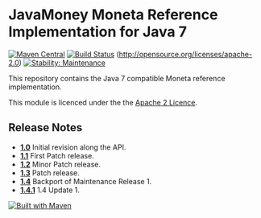 JavaMoney Moneta Reference Implementation for Java 7
====================================================
[![Maven Central](https://img.shields.io/maven-central/v/org.javamoney/moneta-bp.svg)](https://search.maven.org/#search%7Cgav%7C1%7Cg%3A%22org.javamoney%22%20AND%20a%3A%22moneta-bp%22)
[![Build Status](https://travis-ci.com/JavaMoney/jsr354-ri-bp.svg?branch=master)](https://travis-ci.com/JavaMoney/jsr354-ri-bp)
(http://opensource.org/licenses/apache-2.0)
[![Stability: Maintenance](https://masterminds.github.io/stability/maintenance.svg)](https://masterminds.github.io/stability/maintenance.html)

This repository contains the Java 7 compatible Moneta reference implementation.

This module is licenced under the the [Apache 2 Licence](https://www.apache.org/licenses/LICENSE-2.0.html).

Release Notes
-------------

* **[1.0](https://github.com/JavaMoney/jsr354-ri-bp/releases/tag/1.0)** Initial revision along the API.
* **[1.1](https://github.com/JavaMoney/jsr354-ri-bp/releases/tag/1.1)** First Patch release.
* **[1.2](https://github.com/JavaMoney/jsr354-ri-bp/releases/tag/1.2)** Minor Patch release.
* **[1.3](https://github.com/JavaMoney/jsr354-ri-bp/releases/tag/1.3)** Patch release.
* **[1.4](https://github.com/JavaMoney/jsr354-ri-bp/releases/tag/1.4)** Backport of Maintenance Release 1.
* **[1.4.1](https://github.com/JavaMoney/jsr354-ri-bp/releases/tag/1.4.1)** 1.4 Update 1.

[![Built with Maven](http://maven.apache.org/images/logos/maven-feather.png)](http://maven.org/)
